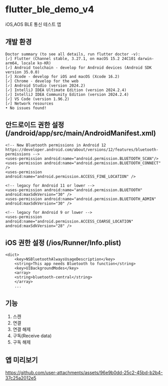 # flutter_ble_demo_v4

iOS,AOS BLE 통신 테스트 앱

## 개발 환경

```
Doctor summary (to see all details, run flutter doctor -v):
[✓] Flutter (Channel stable, 3.27.1, on macOS 15.2 24C101 darwin-arm64, locale ko-KR)
[✓] Android toolchain - develop for Android devices (Android SDK version 35.0.0)
[✓] Xcode - develop for iOS and macOS (Xcode 16.2)
[✓] Chrome - develop for the web
[✓] Android Studio (version 2024.2)
[✓] IntelliJ IDEA Ultimate Edition (version 2024.2.4)
[✓] IntelliJ IDEA Community Edition (version 2024.2.4)
[✓] VS Code (version 1.96.2)
[✓] Network resources
• No issues found!
```

## 안드로이드 권한 설정 (/android/app/src/main/AndroidManifest.xml)

```
<!-- New Bluetooth permissions in Android 12
https://developer.android.com/about/versions/12/features/bluetooth-permissions -->
<uses-permission android:name="android.permission.BLUETOOTH_SCAN"/>
<uses-permission android:name="android.permission.BLUETOOTH_CONNECT" />
<uses-permission android:name="android.permission.ACCESS_FINE_LOCATION" />

<!-- legacy for Android 11 or lower -->
<uses-permission android:name="android.permission.BLUETOOTH" android:maxSdkVersion="30" />
<uses-permission android:name="android.permission.BLUETOOTH_ADMIN" android:maxSdkVersion="30" />

<!-- legacy for Android 9 or lower -->
<uses-permission android:name="android.permission.ACCESS_COARSE_LOCATION" android:maxSdkVersion="28" />
```

## iOS 권한 설정 (/ios/Runner/Info.plist)

```
<dict>
    <key>NSBluetoothAlwaysUsageDescription</key>
    <string>This app needs Bluetooth to function</string>
	<key>UIBackgroundModes</key>
	<array>
    <string>bluetooth-central</string>
	</array>
    ...
```

## 기능

1. 스캔
2. 연결
3. 연결 해제
4. 구독(Receive data)
5. 구독 해제

## 앱 미리보기
https://github.com/user-attachments/assets/96e9b0dd-25c2-45bd-b2b4-37c25a2012e5

